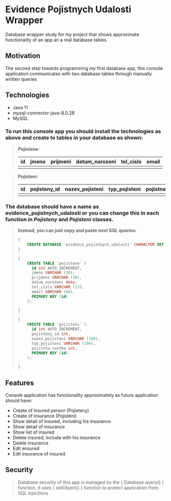 # Evidence Pojistnych Udalosti Wrapper
Database wrapper study for my project that shows approximate functionality of an app an a real database tables


## Motivation

The second step towards programming my first database app, this console application communicates with two database tables through manually written queries


## Technologies

- Java 11
- mysql-connector-java-8.0.28
- MySQL



### To run this console app you should install the technologies as above and create to tables in your database as shown:


> **Pojistene**:
> 
> | id | jmeno | prijmeni | datum_narozeni | tel_cislo | email |
> |:--:| :---: | :------: | :------------: | :-------: | :---: |
> |    |       |          |                |           |       |
> 

> **Pojisteni**:
> 
> | id | pojisteny_id | nazev_pojisteni | typ_pojisteni | pojistna_castka |
> |:--:| :----------: | :-------------: | :-----------: | :-------------: |
> |    |              |                 |               |                 | 
> 



### The database should have a name as evidence_pojistnych_udalosti or you can change this in each function in *Pojisteny* and *Pojisteni* classes.



> **Instead, you can just copy and paste next SQL queries**:
> 
> ```sql 
> {
>     CREATE DATABASE `evidence_pojistnych_udalosti` CHARACTER SET utf8 COLLATE utf8_czech_ci;
> }
> ```
> 
> ```sql 
> {
>     CREATE TABLE `pojistene` (
> 	    id int AUTO_INCREMENT,
> 	    jmeno VARCHAR (30),
> 	    prijmeni VARCHAR (30),
> 	    datum_narozeni date,
> 	    tel_cislo VARCHAR (13),
> 	    email VARCHAR (60),
> 	    PRIMARY KEY (id)
>     );
> 
> }
> ```
> 
> ```sql 
> {
>     CREATE TABLE `pojisteni` (
> 	    id int AUTO_INCREMENT,
> 	    pojisteny_id int,
> 	    nazev_pojisteni VARCHAR (100),
> 	    typ_pojisteni VARCHAR (100),
> 	    pojistna_castka int,
> 	    PRIMARY KEY (id)
>     );
> 
> }
> ```
> 



## Features

Console application has functionality approximately as future application should have:

- Create of Insured person (Pojisteny)
- Create of insurance (Pojisteni)
- Show detail of insured, including his insurance
- Show detail of insurance
- Show list of insured
- Delete insured, include with his insurance
- Delete insurance
- Edit ensured
- Edit insurance of insured

## Security

> Database security of this app is managed by the { Database.query() } function, it uses { setObject() } function to protect application from SQL injections
